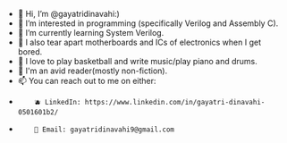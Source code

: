 - 👋 Hi, I’m @gayatridinavahi:)
- 👀 I’m interested in programming (specifically Verilog and Assembly C).
- 🌱 I’m currently learning System Verilog.
- 💾 I also tear apart motherboards and ICs of electronics when I get bored. 
- 🏀 I love to play basketball and write music/play piano and drums.
- 📕 I'm an avid reader(mostly non-fiction). 
- 📫 You can reach out to me on either:
-         🫐 LinkedIn: https://www.linkedin.com/in/gayatri-dinavahi-0501601b2/
-         📩 Email: gayatridinavahi9@gmail.com

<!---
gayatridinavahi/gayatridinavahi is a ✨ special ✨ repository because its `README.md` (this file) appears on your GitHub profile.
You can click the Preview link to take a look at your changes.
--->
